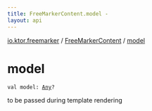 ```yaml
---
title: FreeMarkerContent.model - 
layout: api
---
```


<div class='api-docs-breadcrumbs'><a href="../index.html">io.ktor.freemarker</a> / <a href="index.html">FreeMarkerContent</a> / <a href="./model.html">model</a></div>

# model

<div class="signature"><code><span class="keyword">val </span><span class="identifier">model</span><span class="symbol">: </span><a href="https://kotlinlang.org/api/latest/jvm/stdlib/kotlin/-any/index.html"><span class="identifier">Any</span></a><span class="symbol">?</span></code></div>

to be passed during template rendering

